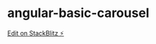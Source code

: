 # angular-basic-carousel

[Edit on StackBlitz ⚡️](https://stackblitz.com/edit/angular-basic-carousel)